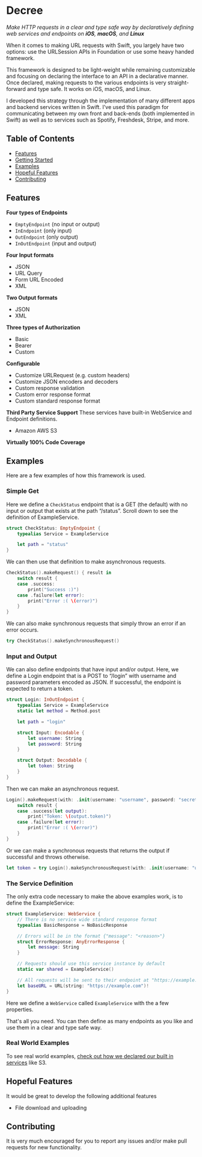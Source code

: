 Decree
==============

*Make HTTP requests in a clear and type safe way by declaratively defining web services and endpoints on **iOS**, **macOS**, and **Linux***

When it comes to making URL requests with Swift, you largely have two options: use the URLSession APIs in Foundation or use some heavy handed framework.

This framework is designed to be light-weight while remaining customizable and focusing on declaring the interface to an API in a declarative manner. Once declared, making requests to the various endpoints is very straight-forward and type safe. It works on iOS, macOS, and Linux.

I developed this strategy through the implementation of many different apps and backend services written in Swift. I've used this paradigm for communicating between my own front and back-ends (both implemented in Swift) as well as to services such as Spotify, Freshdesk, Stripe, and more.

Table of Contents
--------------

- [Features](#features)
- [Getting Started](https://github.com/drewag/Decree/wiki)
- [Examples](#examples)
- [Hopeful Features](#hopeful-features)
- [Contributing](#contributing)

Features
--------

**Four types of Endpoints**
- `EmptyEndpoint` (no input or output)
- `InEndpoint` (only input)
- `OutEndpoint` (only output)
- `InOutEndpoint` (input and output)

**Four Input formats**
- JSON
- URL Query
- Form URL Encoded
- XML

**Two Output formats**
- JSON
- XML

**Three types of Authorization**
- Basic
- Bearer
- Custom

**Configurable**
- Customize URLRequest (e.g. custom headers)
- Customize JSON encoders and decoders
- Custom response validation
- Custom error response format
- Custom standard response format

**Third Party Service Support**
These services have built-in WebService and Endpoint definitions.
- Amazon AWS S3

**Virtually 100% Code Coverage**

Examples
----------
Here are a few examples of how this framework is used.

### Simple Get

Here we define a `CheckStatus` endpoint that is a GET (the default) with no input or output that exists at the path “/status”.
Scroll down to see the definition of ExampleService.

```swift
struct CheckStatus: EmptyEndpoint {
    typealias Service = ExampleService

    let path = "status"
}
```

We can then use that definition to make asynchronous requests.

```swift
CheckStatus().makeRequest() { result in
    switch result {
    case .success:
        print("Success :)")
    case .failure(let error):
        print("Error :( \(error)")
    }
}
```

We can also make synchronous requests that simply throw an error if an error occurs.

```swift
try CheckStatus().makeSynchronousRequest()
```

### Input and Output

We can also define endpoints that have input and/or output. Here, we define a Login endpoint that is a
POST to “/login” with username and password parameters encoded as JSON. If successful, the endpoint is
expected to return a token.

```swift
struct Login: InOutEndpoint {
    typealias Service = ExampleService
    static let method = Method.post

    let path = "login"

    struct Input: Encodable {
        let username: String
        let password: String
    }

    struct Output: Decodable {
        let token: String
    }
}
```

Then we can make an asynchronous request.

```swift
Login().makeRequest(with: .init(username: "username", password: "secret")) { result in
    switch result {
    case .success(let output):
        print("Token: \(output.token)")
    case .failure(let error):
        print("Error :( \(error)")
    }
}
```

Or we can make a synchronous requests that returns the output if successful and throws otherwise.

```swift
let token = try Login().makeSynchronousRequest(with: .init(username: "username", password: "secret")).token
```

### The Service Definition

The only extra code necessary to make the above examples work, is to define the ExampleService:

```swift
struct ExampleService: WebService {
    // There is no service wide standard response format
    typealias BasicResponse = NoBasicResponse

    // Errors will be in the format {"message": "<reason>"}
    struct ErrorResponse: AnyErrorResponse {
        let message: String
    }

    // Requests should use this service instance by default
    static var shared = ExampleService()

    // All requests will be sent to their endpoint at "https://example.com"
    let baseURL = URL(string: "https://example.com")!
}
```

Here we define a `WebService` called `ExampleService` with the a few properties.

That's all you need. You can then define as many endpoints as you like and use them in a clear and type safe way.

### Real World Examples

To see real world examples, [check out how we declared our built in services](https://github.com/drewag/Decree/tree/master/Sources/Decree/Services) like S3.

Hopeful Features
------------

It would be great to develop the following additional features

- File download and uploading

Contributing
---------

It is very much encouraged for you to report any issues and/or make pull requests for new functionality.

